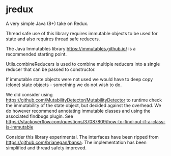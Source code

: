 # jredux

A very simple Java (8+) take on Redux.

Thread safe use of this library requires immutable objects to be used for state and also requires thread safe reducers.

The Java Immutables library https://immutables.github.io/ is a recommended starting point.

Utils.combineReducers is used to combine multiple reducers into a single reducer that can be passed to constructor.

If immutable state objects were not used we would have to deep copy (clone) state objects - something we do not wish to do.

We did consider using https://github.com/MutabilityDetector/MutabilityDetector to runtime check the immutability
of the state object, but decided against the overhead.  We do however recommend annotating immutable classes and
using the associated findbugs plugin.  See https://stackoverflow.com/questions/37087809/how-to-find-out-if-a-class-is-immutable

Consider this library experimental.  The interfaces have been ripped from https://github.com/brianegan/bansa.  The
implementation has been simplified and thread safety improved.
